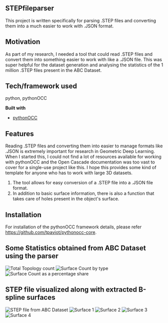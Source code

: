 ## STEPfileparser
This project is written specifically for parsing .STEP files and converting them into a much easier to work with .JSON format.

## Motivation
As part of my research, I needed a tool that could read .STEP files and convert them into something easier to work with like a .JSON file. This was super helpful for the dataset generation and analysing the statistics of the 1 million .STEP files present in the ABC Dataset.


## Tech/framework used
python, pythonOCC

<b>Built with</b>
- [pythonOCC](https://github.com/tpaviot/pythonocc-core)

## Features
Reading .STEP files and converting them into easier to manage formats like .JSON is extremely important for research in Geometric Deep Learning. When I started this, I could not find a lot of resources available for working with pythonOCC and the Open Cascade documentation was too vast to cover for a single-use project like this. I hope this provides some kind of template for anyone who has to work with large 3D datasets.

1. The tool allows for easy conversion of a .STEP file into a .JSON file format. 
2. In addition to basic surface information, there is also a function that takes care of holes present in the object's surface.


## Installation
For installation of the pythonOCC framework details, please refer https://github.com/tpaviot/pythonocc-core.

## Some Statistics obtained from ABC Dataset using the parser
![Total Topology count](./images/P1.PNG)
![Surface Count by type](./images/P2.PNG)
![Surface Count as a percentage share](./images/P3.PNG)

## STEP file visualized along with extracted B-spline surfaces
![STEP file from ABC Dataset](images/Step.PNG)
![Surface 1](./images/nurbs1.PNG)
![Surface 2](./images/nurbs2.PNG)
![Surface 3](./images/nurbs3.PNG)
![Surface 4](./images/nurbs4.PNG)
